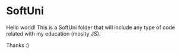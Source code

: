 # SoftUni

Hello world! This is a SoftUni folder that will include any type of code related with my education (moslty JS).

Thanks :)
